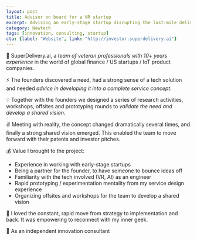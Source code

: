 ```yaml
---
layout: post
title: Advisor on board for a VR startup
excerpt: Advising an early-stage startup disrupting the last-mile delivery market in Europe with a VR twist
category: Newtech
tags: [innovation, consulting, startup]
cta: {label: "Website", link: "http://investor.superdelivery.ai"}
---
```


🏢 SuperDelivery.ai, a *team of veteran professionals with 10+ years experience* in the world of global finance / US startups / IoT product companies. 

⚡ The founders discovered a need, had a strong sense of a tech solution and needed *advice in developing it into a complete service concept*. 

💡 Together with the founders we designed a series of research activities, workshops, offsites and prototyping rounds to *validate the need and develop a shared vision*. 

✌️ Meeting with reality, the concept changed dramatically several times, and finally a strong shared vision emerged. This enabled the team to move forward with their patents and investor pitches. 

💰 Value I brought to the project:

- Experience in working with early-stage startups
- Being a partner for the founder, to have someone to bounce ideas off
- Familiarity with the tech involved (VR, AI) as an engineer
- Rapid prototyping / experimentation mentality from my service design experience
- Organizing offsites and workshops for the team to develop a shared vision 

💙 I loved the constant, rapid move from strategy to implementation and back. It was empowering to reconnect with my inner geek. 

👥 As an independent innovation consultant